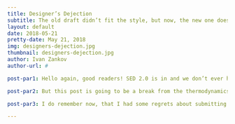 ```yaml
---
title: Designer’s Dejection
subtitle: The old draft didn’t fit the style, but now, the new one doesn’t either.
layout: default
date: 2018-05-21
pretty-date: May 21, 2018
img: designers-dejection.jpg
thumbnail: designers-dejection.jpg
author: Ivan Zankov
author-url: #

post-par1: Hello again, good readers! SED 2.0 is in and we don’t ever have to worry about it again! Well, at least not that exact number indicative of our progress (measured on a scale from 0.0 to 5.0 and hopefully ending there). The delusion was good for the 30 seconds it took me to come up with that statement anyway… So, with the 40-MB-and-then-some-PDF having been sent in, now it is up to those of us not preparing for the CDR presentation to help those that are! In my case, I will probably soon have to help the other half of Team Thermal organize his speech points and maybe give him some neatly written cue cards!

post-par2: But this post is going to be a break from the thermodynamics references and deity-awful puns bound to come with them. This is not an entry from this guy writing as a thermal engineer. This is a transcribed log from the guy who originally worked on the TUBULAR logo you now see whenever you visit us. You see, if this post’s preview and main images strike you readers with any sense of familiarity, it might be because they depict my final draft of the product - how it was originally supposed to appear. Now, I did just use the words “original(ly)” and “final” in the same sentence, having them regard the same subject. This is where my contribution ended, and the successful elements from this were taken and accompanied by a few new decorations - that would become the molecules and stars that replace the mountains and clouds that can be seen in the background and periphery! This was TUBULAR’s final decision. The credit to the newer elements goes to a helpful friend of the soon-to-be new project manager of our group. It’s fair game whether the integration of the two ideas to form our final logo was also his doing, or the doing of the future manager herself! I don’t remember.

post-par3: I do remember now, that I had some regrets about submitting my design the way I did. I should have taken the hint at the time that the 80’s feel was meant to be a very loose guideline for the art style - and not the very core foundation of image’s appearance. The fluorescence of the outlines and the metallic luster of the letters just took this in the wrong direction, and I see why the true final change was made. What saddens me though is knowing how far this design was changed once outside of my grasp - and that now it too, no longer represents us entirely. At least one of the gases we originally intended to sample will no longer be being featured in our experiment, making some of the molecules included in the insignia redundant. If we had seen this coming sooner, I could have at least pressed the rest of TUBULAR at the time to remove them and expand the letters to the size seen in my original version. Maybe then, we’d be on the right track for good. And maybe then, people wouldn’t dwell so much on what the heck those letters are supposed to spell either.

---
```

